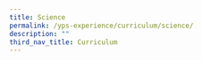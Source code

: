 ```yaml
---
title: Science
permalink: /yps-experience/curriculum/science/
description: ""
third_nav_title: Curriculum
---
```

